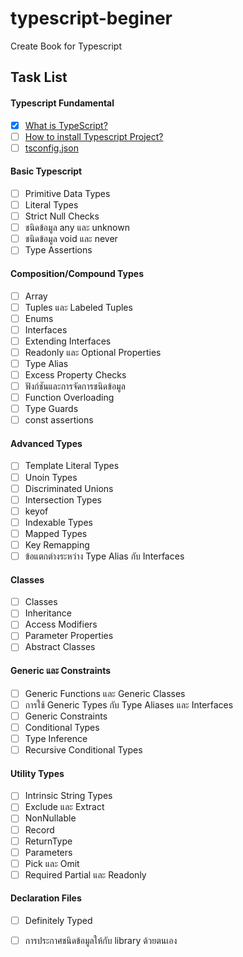 # typescript-beginer
Create Book for Typescript 

## Task List
#### Typescript Fundamental
- [x] [What is TypeScript?](https://github.com/earth774/typescript-beginer/blob/main/01-typescript-fundamental/what-is-typescript.md)
- [ ] [How to install Typescript Project?](https://github.com/earth774/typescript-beginer/blob/main/01-typescript-fundamental/how-to-install-typescript-project.md)
- [ ] [tsconfig.json](https://github.com/earth774/typescript-beginer/blob/main/01-typescript-fundamental/tsconfig.md)

#### Basic Typescript
- [ ] Primitive Data Types
- [ ] Literal Types
- [ ] Strict Null Checks
- [ ] ชนิดข้อมูล any และ unknown
- [ ] ชนิดข้อมูล void และ never
- [ ] Type Assertions

#### Composition/Compound Types
- [ ] Array
- [ ] Tuples และ Labeled Tuples
- [ ] Enums
- [ ] Interfaces
- [ ] Extending Interfaces
- [ ] Readonly และ Optional Properties
- [ ] Type Alias
- [ ] Excess Property Checks
- [ ] ฟังก์ชันและการจัดการชนิดข้อมูล
- [ ] Function Overloading
- [ ] Type Guards
- [ ] const assertions

#### Advanced Types
- [ ] Template Literal Types
- [ ] Unoin Types
- [ ] Discriminated Unions
- [ ] Intersection Types
- [ ] keyof
- [ ] Indexable Types
- [ ] Mapped Types
- [ ] Key Remapping
- [ ] ข้อแตกต่างระหว่าง Type Alias กับ Interfaces

#### Classes
- [ ] Classes
- [ ] Inheritance
- [ ] Access Modifiers
- [ ] Parameter Properties
- [ ] Abstract Classes

#### Generic และ Constraints
- [ ] Generic Functions และ Generic Classes
- [ ] การใช้ Generic Types กับ Type Aliases และ Interfaces
- [ ] Generic Constraints
- [ ] Conditional Types
- [ ] Type Inference
- [ ] Recursive Conditional Types

#### Utility Types
- [ ] Intrinsic String Types
- [ ] Exclude และ Extract
- [ ] NonNullable
- [ ] Record
- [ ] ReturnType
- [ ] Parameters
- [ ] Pick และ Omit
- [ ] Required Partial และ Readonly

#### Declaration Files
- [ ] Definitely Typed
- [ ] การประกาศชนิดข้อมูลให้กับ library ด้วยตนเอง

